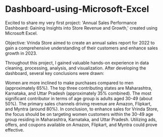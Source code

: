 # Dashboard-using-Microsoft-Excel
Excited to share my very first project: 'Annual Sales Performance Dashboard: Gaining Insights into Store Revenue and Growth,' created using Microsoft Excel.

Objective: Vrinda Store aimed to create an annual sales report for 2022 to gain a comprehensive understanding of their customers and enhance sales growth in 2023.

Throughout this project, I gained valuable hands-on experience in data cleaning, processing, analysis, and visualization. After developing the dashboard, several key conclusions were drawn:

Women are more inclined to make purchases compared to men (approximately 65%).
The top three contributing states are Maharashtra, Karnataka, and Uttar Pradesh (approximately 35% combined).
The most significant contributor in terms of age group is adults aged 30-49 (about 50%).
The primary sales channels driving revenue are Amazon, Flipkart, and Myntra (around 80%).
In conclusion, to enhance sales for Vrinda Store, the focus should be on targeting women customers within the 30-49 age group residing in Maharashtra, Karnataka, and Uttar Pradesh. Utilizing ads, offers, and coupons available on Amazon, Flipkart, and Myntra could prove effective.
